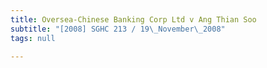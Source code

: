 ```yaml
---
title: Oversea-Chinese Banking Corp Ltd v Ang Thian Soo
subtitle: "[2008] SGHC 213 / 19\_November\_2008"
tags: null

---
```


